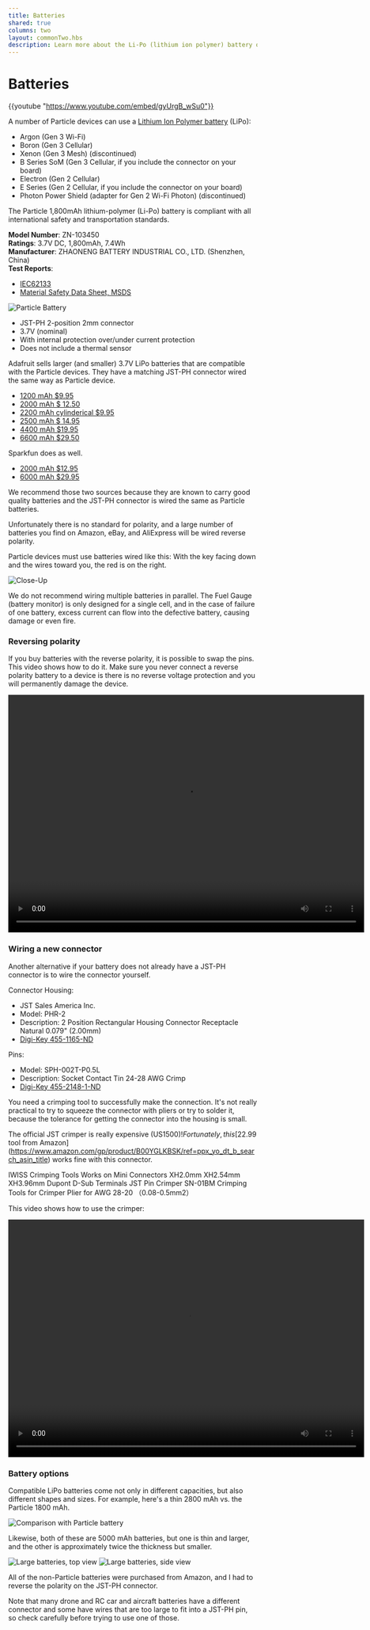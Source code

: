 ```yaml
---
title: Batteries
shared: true
columns: two
layout: commonTwo.hbs
description: Learn more about the Li-Po (lithium ion polymer) battery on some Particle IoT devices
---
```


# Batteries

{{youtube "https://www.youtube.com/embed/gyUrgB_wSu0"}}

A number of Particle devices can use a [Lithium Ion Polymer battery](https://en.wikipedia.org/wiki/Lithium_polymer_battery) (LiPo):

- Argon (Gen 3 Wi-Fi)
- Boron (Gen 3 Cellular)
- Xenon (Gen 3 Mesh) (discontinued)
- B Series SoM (Gen 3 Cellular, if you include the connector on your board)
- Electron (Gen 2 Cellular)
- E Series (Gen 2 Cellular, if you include the connector on your board)
- Photon Power Shield (adapter for Gen 2 Wi-Fi Photon) (discontinued)

The Particle 1,800mAh lithium-polymer (Li-Po) battery is compliant with all international safety and transportation standards.

**Model Number**: ZN-103450  
**Ratings**: 3.7V DC, 1,800mAh, 7.4Wh  
**Manufacturer**: ZHAONENG BATTERY INDUSTRIAL CO., LTD. (Shenzhen, China)  
**Test Reports**: 
- [IEC62133](/assets/pdfs/new-certs/battery/zn-103450-iec621331.pdf)
- [Material Safety Data Sheet, MSDS](/assets/pdfs/ZN-103450-MSDS.pdf)

![Particle Battery](/assets/images/battery/particle-battery.jpg)

- JST-PH 2-position 2mm connector 
- 3.7V (nominal)
- With internal protection over/under current protection 
- Does not include a thermal sensor

Adafruit sells larger (and smaller) 3.7V LiPo batteries that are compatible with the Particle devices. They have a matching JST-PH connector wired the same way as Particle device.

- [1200 mAh $9.95](https://www.adafruit.com/product/258)
- [2000 mAh $ 12.50](https://www.adafruit.com/product/2011)
- [2200 mAh cylinderical $9.95](https://www.adafruit.com/product/1781)
- [2500 mAh $ 14.95](https://www.adafruit.com/product/328)
- [4400 mAh $19.95](https://www.adafruit.com/product/354)
- [6600 mAh $29.50](https://www.adafruit.com/product/353)

Sparkfun does as well.

- [2000 mAh $12.95](https://www.sparkfun.com/products/13855)
- [6000 mAh $29.95](https://www.sparkfun.com/products/13856)

We recommend those two sources because they are known to carry good quality batteries and the JST-PH connector is wired the same as Particle batteries. 

Unfortunately there is no standard for polarity, and a large number of batteries you find on Amazon, eBay, and AliExpress will be wired reverse polarity.

Particle devices must use batteries wired like this: With the key facing down and the wires toward you, the red is on the right.

![Close-Up](/assets/images/battery/close-up.jpg)

We do not recommend wiring multiple batteries in parallel. The Fuel Gauge (battery monitor) is only designed for a single cell, and in the case of failure of one battery, excess current can flow into the defective battery, causing damage or even fire. 

### Reversing polarity

If you buy batteries with the reverse polarity, it is possible to swap the pins. This video shows how to do it. Make sure you never connect a reverse polarity battery to a device is there is no reverse voltage protection and you will permanently damage the device.

<video width="720" height="480" controls>
  <source src="/assets/images/battery/swap-pins.mp4" type="video/mp4">
</video>

### Wiring a new connector

Another alternative if your battery does not already have a JST-PH connector is to wire the connector yourself.

Connector Housing:

- JST Sales America Inc.
- Model: PHR-2
- Description: 2 Position Rectangular Housing Connector Receptacle Natural 0.079" (2.00mm)
- [Digi-Key 455-1165-ND](https://www.digikey.com/product-detail/en/jst-sales-america-inc/PHR-2/455-1165-ND/608607)

Pins:

- Model: SPH-002T-P0.5L
- Description: Socket Contact Tin 24-28 AWG Crimp
- [Digi-Key 455-2148-1-ND](https://www.digikey.com/product-detail/en/jst-sales-america-inc/SPH-002T-P0.5L/455-2148-1-ND/1634657)

You need a crimping tool to successfully make the connection. It's not really practical to try to squeeze the connector with pliers or try to solder it, because the tolerance for getting the connector into the housing is small.

The official JST crimper is really expensive (US$1500)! Fortunately, this [$22.99 tool from Amazon](https://www.amazon.com/gp/product/B00YGLKBSK/ref=ppx_yo_dt_b_search_asin_title) works fine with this connector.

IWISS Crimping Tools Works on Mini Connectors XH2.0mm XH2.54mm XH3.96mm Dupont D-Sub Terminals JST Pin Crimper SN-01BM Crimping Tools for Crimper Plier for AWG 28-20 （0.08-0.5mm2）

This video shows how to use the crimper:

<video width="720" height="480" controls>
  <source src="/assets/images/battery/crimper.mp4" type="video/mp4">
</video>

### Battery options

Compatible LiPo batteries come not only in different capacities, but also different shapes and sizes. For example, here's a thin 2800 mAh vs. the Particle 1800 mAh. 

![Comparison with Particle battery](/assets/images/battery/comparison.jpg)

Likewise, both of these are 5000 mAh batteries, but one is thin and larger, and the other is approximately twice the thickness but smaller.

![Large batteries, top view](/assets/images/battery/large-top.jpg)
![Large batteries, side view](/assets/images/battery/large-side.jpg)

All of the non-Particle batteries were purchased from Amazon, and I had to reverse the polarity on the JST-PH connector.

Note that many drone and RC car and aircraft batteries have a different connector and some have wires that are too large to fit into a JST-PH pin, so check carefully before trying to use one of those.

